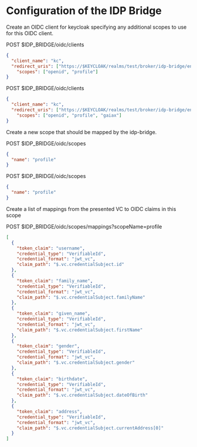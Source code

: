 # Configuration of the IDP Bridge

Create an OIDC client for keycloak specifying any additional scopes to use for this OIDC client.

POST $IDP_BRIDGE/oidc/clients

```json
{
  "client_name": "kc",
  "redirect_uris": ["https://$KEYCLOAK/realms/test/broker/idp-bridge/endpoint"],
    "scopes": ["openid", "profile"]
}
```

POST $IDP_BRIDGE/oidc/clients

```json
{
  "client_name": "kc",
  "redirect_uris": ["https://$KEYCLOAK/realms/test/broker/idp-bridge/endpoint"],
    "scopes": ["openid", "profile", "gaiax"]
}
```

Create a new scope that should be mapped by the idp-bridge.

POST $IDP_BRIDGE/oidc/scopes

```json
{
  "name": "profile"
}
```

POST $IDP_BRIDGE/oidc/scopes

```json
{
  "name": "profile"
}
```

Create a list of mappings from the presented VC to OIDC claims in this scope

POST $IDP_BRIDGE/oidc/scopes/mappings?scopeName=profile

```json
[
  {
    "token_claim": "username",
    "credential_type": "VerifiableId",
    "credential_format": "jwt_vc",
    "claim_path": "$.vc.credentialSubject.id"
  },
  {
    "token_claim": "family_name",
    "credential_type": "VerifiableId",
    "credential_format": "jwt_vc",
    "claim_path": "$.vc.credentialSubject.familyName"
  },
  {
    "token_claim": "given_name",
    "credential_type": "VerifiableId",
    "credential_format": "jwt_vc",
    "claim_path": "$.vc.credentialSubject.firstName"
  },
  {
    "token_claim": "gender",
    "credential_type": "VerifiableId",
    "credential_format": "jwt_vc",
    "claim_path": "$.vc.credentialSubject.gender"
  },
  {
    "token_claim": "birthdate",
    "credential_type": "VerifiableId",
    "credential_format": "jwt_vc",
    "claim_path": "$.vc.credentialSubject.dateOfBirth"
  },
  {
    "token_claim": "address",
    "credential_type": "VerifiableId",
    "credential_format": "jwt_vc",
    "claim_path": "$.vc.credentialSubject.currentAddress[0]"
  }
]
```
